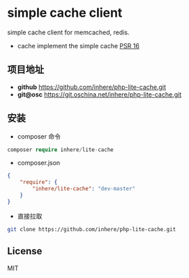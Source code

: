 # simple cache client

simple cache client for memcached, redis.

- cache implement the simple cache [PSR 16](https://github.com/php-fig/fig-standards/blob/master/accepted/PSR-16-simple-cache.md)

## 项目地址

- **github** https://github.com/inhere/php-lite-cache.git
- **git@osc** https://git.oschina.net/inhere/php-lite-cache.git

## 安装

- composer 命令

```php
composer require inhere/lite-cache
```

- composer.json

```json
{
    "require": {
        "inhere/lite-cache": "dev-master"
    }
}
```

- 直接拉取

```bash
git clone https://github.com/inhere/php-lite-cache.git
```


## License 

MIT
